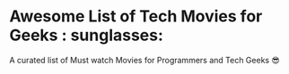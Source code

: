 # Awesome List of Tech Movies for Geeks : sunglasses:
A curated list of Must watch Movies for Programmers and Tech Geeks  :sunglasses:
